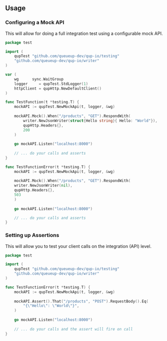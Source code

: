 ## Usage

### Configuring a Mock API
This will allow for doing a full integration test using a configurable mock API.
```go
package test

import (
    qupTest "github.com/queueup-dev/qup-io/testing"
    "github.com/queueup-dev/qup-io/writer"
)

var (
    wg      sync.WaitGroup
    logger     = qupTest.StdLogger(1)
    httpClient = qupHttp.NewDefaultClient()
)

func TestFunction(t *testing.T) {
    mockAPI := qupTest.NewMockApi(t, logger, &wg)
    
    mockAPI.Mock().When("/products", "GET").RespondWith(
        writer.NewJsonWriter(struct{Hello string}{ Hello: "World"}),
        qupHttp.Headers{},
        200
    )
    
    go mockAPI.Listen("localhost:8000")
    
    // ... do your calls and asserts
}

func TestFunctionError(t *testing.T) {
    mockAPI := qupTest.NewMockApi(t, logger, &wg)
    
    mockAPI.Mock().When("/products", "GET").RespondWith(
    writer.NewJsonWriter(nil),
    qupHttp.Headers{},
    503
    )
    
    go mockAPI.Listen("localhost:8000")

    // ... do your calls and asserts
}
```

### Setting up Assertions
This will allow you to test your client calls on the integration (API) level.
```go
package test

import (
	qupTest "github.com/queueup-dev/qup-io/testing"
	"github.com/queueup-dev/qup-io/writer"
)

func TestFunctionError(t *testing.T) {
    mockAPI := qupTest.NewMockApi(t, logger, &wg)
    
    mockAPI.Assert().That("/products", "POST").RequestBody().Eq(
    	"{\"Hello\": \"World\"}",
    )
    
    go mockAPI.Listen("localhost:8000")
    
    // ... do your calls and the assert will fire on call
}
```